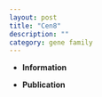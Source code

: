 ```yaml
---
layout: post
title: "Cen8"
description: ""
category: gene family
---
```


* **Information**  

* **Publication**  



